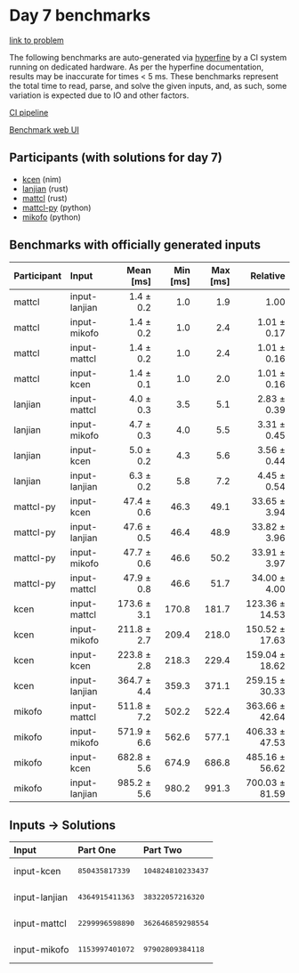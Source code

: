 # Day 7 benchmarks

[link to problem](https://adventofcode.com/2024/day/7)

The following benchmarks are auto-generated via
[hyperfine](https://github.com/sharkdp/hyperfine) by a CI system running on
dedicated hardware. As per the hyperfine documentation, results may be
inaccurate for times < 5 ms. These benchmarks represent the total time to read,
parse, and solve the given inputs, and, as such, some variation is expected due
to IO and other factors.

[CI pipeline](http://ci.papercode.net:8080/teams/main/pipelines/aoc2024)

[Benchmark web UI](https://aoc.ancalagon.black)


## Participants (with solutions for day 7)

- [kcen](https://github.com/kcen/aoc2024) (nim)
- [lanjian](https://github.com/lanjian/aoc-2024) (rust)
- [mattcl](https://github.com/mattcl/aoc2024) (rust)
- [mattcl-py](https://github.com/mattcl/aoc2024-py) (python)
- [mikofo](https://github.com/mikofo/aoc2024) (python)


## Benchmarks with officially generated inputs

| Participant | Input | Mean [ms] | Min [ms] | Max [ms] | Relative |
|:---|:---|---:|---:|---:|---:|
| mattcl | input-lanjian | 1.4 ± 0.2 | 1.0 | 1.9 | 1.00 |
| mattcl | input-mikofo | 1.4 ± 0.2 | 1.0 | 2.4 | 1.01 ± 0.17 |
| mattcl | input-mattcl | 1.4 ± 0.2 | 1.0 | 2.4 | 1.01 ± 0.16 |
| mattcl | input-kcen | 1.4 ± 0.1 | 1.0 | 2.0 | 1.01 ± 0.16 |
| lanjian | input-mattcl | 4.0 ± 0.3 | 3.5 | 5.1 | 2.83 ± 0.39 |
| lanjian | input-mikofo | 4.7 ± 0.3 | 4.0 | 5.5 | 3.31 ± 0.45 |
| lanjian | input-kcen | 5.0 ± 0.2 | 4.3 | 5.6 | 3.56 ± 0.44 |
| lanjian | input-lanjian | 6.3 ± 0.2 | 5.8 | 7.2 | 4.45 ± 0.54 |
| mattcl-py | input-kcen | 47.4 ± 0.6 | 46.3 | 49.1 | 33.65 ± 3.94 |
| mattcl-py | input-lanjian | 47.6 ± 0.5 | 46.4 | 48.9 | 33.82 ± 3.96 |
| mattcl-py | input-mikofo | 47.7 ± 0.6 | 46.6 | 50.2 | 33.91 ± 3.97 |
| mattcl-py | input-mattcl | 47.9 ± 0.8 | 46.6 | 51.7 | 34.00 ± 4.00 |
| kcen | input-mattcl | 173.6 ± 3.1 | 170.8 | 181.7 | 123.36 ± 14.53 |
| kcen | input-mikofo | 211.8 ± 2.7 | 209.4 | 218.0 | 150.52 ± 17.63 |
| kcen | input-kcen | 223.8 ± 2.8 | 218.3 | 229.4 | 159.04 ± 18.62 |
| kcen | input-lanjian | 364.7 ± 4.4 | 359.3 | 371.1 | 259.15 ± 30.33 |
| mikofo | input-mattcl | 511.8 ± 7.2 | 502.2 | 522.4 | 363.66 ± 42.64 |
| mikofo | input-mikofo | 571.9 ± 6.6 | 562.6 | 577.1 | 406.33 ± 47.53 |
| mikofo | input-kcen | 682.8 ± 5.6 | 674.9 | 686.8 | 485.16 ± 56.62 |
| mikofo | input-lanjian | 985.2 ± 5.6 | 980.2 | 991.3 | 700.03 ± 81.59 |


## Inputs -> Solutions

| Input | Part One | Part Two |
|:---|:---|:---|
|input-kcen|<pre>850435817339</pre>|<pre>104824810233437</pre>|
|input-lanjian|<pre>4364915411363</pre>|<pre>38322057216320</pre>|
|input-mattcl|<pre>2299996598890</pre>|<pre>362646859298554</pre>|
|input-mikofo|<pre>1153997401072</pre>|<pre>97902809384118</pre>|